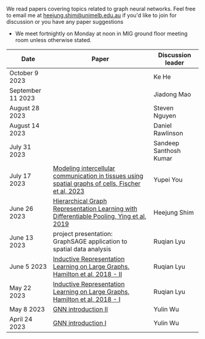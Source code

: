 We read papers covering topics related to graph neural networks. Feel free to email me at <heejung.shim@unimelb.edu.au> if you'd like to join for discussion or you have any paper suggestions

* We meet fortnightly on Monday at noon in MIG ground floor meeting room unless otherwise stated.

| Date        | Paper  | Discussion leader |
| ------------|-----------------------|-----------------------|
|October 9 2023 |  | Ke He|  
|September 11 2023 |  | Jiadong Mao|  
|August 28 2023 |  | Steven Nguyen|  
|August 14 2023 |  | Daniel Rawlinson|  
|July 31 2023 |  | Sandeep Santhosh Kumar|  
|July 17 2023 | [Modeling intercellular communication in tissues using spatial graphs of cells, Fischer et al, 2023](https://www.nature.com/articles/s41587-022-01467-z) | Yupei You|  
|June 26 2023 | [Hierarchical Graph Representation Learning with Differentiable Pooling, Ying et al, 2019](https://arxiv.org/abs/1806.08804) | Heejung Shim | 
|June 13 2023 | project presentation: GraphSAGE application to spatial data analysis | Ruqian Lyu |
|June 5 2023 | [Inductive Representation Learning on Large Graphs, Hamilton et al, 2018 - II](https://arxiv.org/abs/1706.02216) | Ruqian Lyu | 
|May 22 2023 | [Inductive Representation Learning on Large Graphs, Hamilton et al, 2018 - I](https://arxiv.org/abs/1706.02216) | Ruqian Lyu | 
|May 8 2023 | [GNN introduction II](https://theaisummer.com/graph-convolutional-networks/) | Yulin Wu | 
|April 24 2023 | [GNN introduction I](https://distill.pub/2021/gnn-intro/) | Yulin Wu | 
